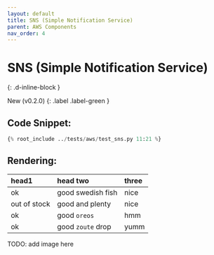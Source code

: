 ```yaml
---
layout: default
title: SNS (Simple Notification Service)
parent: AWS Components
nav_order: 4
---
```


# SNS (Simple Notification Service)
{: .d-inline-block }

New (v0.2.0)
{: .label .label-green }

## Code Snippet:

```python
{% root_include ../tests/aws/test_sns.py 11:21 %}
```

## Rendering:

<div class="code-example" markdown="1">

| head1        | head two          | three |
|:-------------|:------------------|:------|
| ok           | good swedish fish | nice  |
| out of stock | good and plenty   | nice  |
| ok           | good `oreos`      | hmm   |
| ok           | good `zoute` drop | yumm  |

TODO: add image here
</div>
